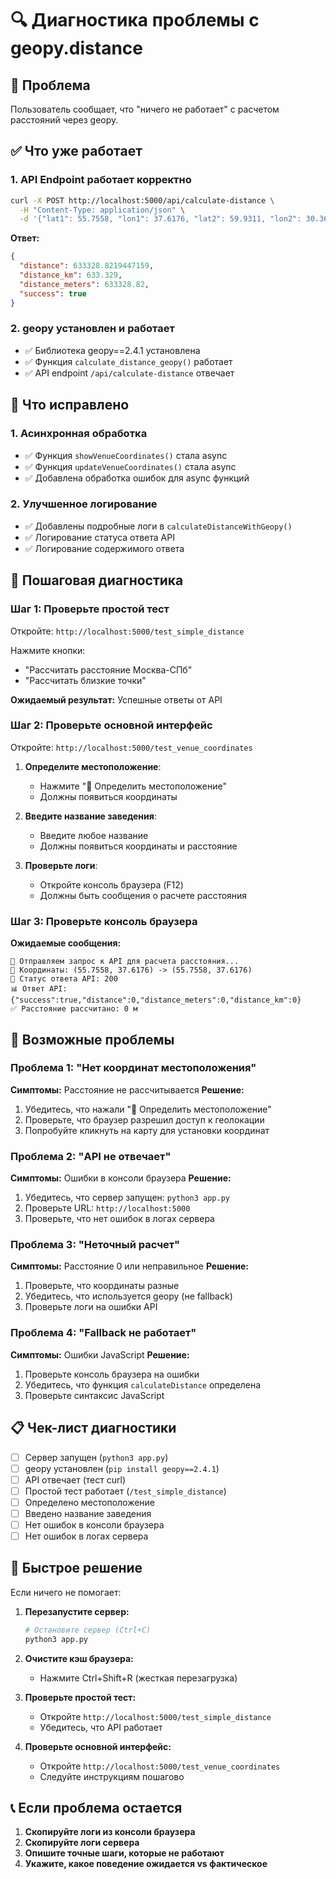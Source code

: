 # 🔍 Диагностика проблемы с geopy.distance

## 🚨 Проблема
Пользователь сообщает, что "ничего не работает" с расчетом расстояний через geopy.

## ✅ Что уже работает

### 1. API Endpoint работает корректно
```bash
curl -X POST http://localhost:5000/api/calculate-distance \
  -H "Content-Type: application/json" \
  -d '{"lat1": 55.7558, "lon1": 37.6176, "lat2": 59.9311, "lon2": 30.3609}'
```
**Ответ:**
```json
{
  "distance": 633328.8219447159,
  "distance_km": 633.329,
  "distance_meters": 633328.82,
  "success": true
}
```

### 2. geopy установлен и работает
- ✅ Библиотека geopy==2.4.1 установлена
- ✅ Функция `calculate_distance_geopy()` работает
- ✅ API endpoint `/api/calculate-distance` отвечает

## 🔧 Что исправлено

### 1. Асинхронная обработка
- ✅ Функция `showVenueCoordinates()` стала async
- ✅ Функция `updateVenueCoordinates()` стала async
- ✅ Добавлена обработка ошибок для async функций

### 2. Улучшенное логирование
- ✅ Добавлены подробные логи в `calculateDistanceWithGeopy()`
- ✅ Логирование статуса ответа API
- ✅ Логирование содержимого ответа

## 🧪 Пошаговая диагностика

### Шаг 1: Проверьте простой тест
Откройте: `http://localhost:5000/test_simple_distance`

Нажмите кнопки:
- "Рассчитать расстояние Москва-СПб"
- "Рассчитать близкие точки"

**Ожидаемый результат:** Успешные ответы от API

### Шаг 2: Проверьте основной интерфейс
Откройте: `http://localhost:5000/test_venue_coordinates`

1. **Определите местоположение**:
   - Нажмите "📍 Определить местоположение"
   - Должны появиться координаты

2. **Введите название заведения**:
   - Введите любое название
   - Должны появиться координаты и расстояние

3. **Проверьте логи**:
   - Откройте консоль браузера (F12)
   - Должны быть сообщения о расчете расстояния

### Шаг 3: Проверьте консоль браузера

**Ожидаемые сообщения:**
```
🔄 Отправляем запрос к API для расчета расстояния...
📍 Координаты: (55.7558, 37.6176) -> (55.7558, 37.6176)
📡 Статус ответа API: 200
📊 Ответ API: {"success":true,"distance":0,"distance_meters":0,"distance_km":0}
✅ Расстояние рассчитано: 0 м
```

## 🐛 Возможные проблемы

### Проблема 1: "Нет координат местоположения"
**Симптомы:** Расстояние не рассчитывается
**Решение:**
1. Убедитесь, что нажали "📍 Определить местоположение"
2. Проверьте, что браузер разрешил доступ к геолокации
3. Попробуйте кликнуть на карту для установки координат

### Проблема 2: "API не отвечает"
**Симптомы:** Ошибки в консоли браузера
**Решение:**
1. Убедитесь, что сервер запущен: `python3 app.py`
2. Проверьте URL: `http://localhost:5000`
3. Проверьте, что нет ошибок в логах сервера

### Проблема 3: "Неточный расчет"
**Симптомы:** Расстояние 0 или неправильное
**Решение:**
1. Проверьте, что координаты разные
2. Убедитесь, что используется geopy (не fallback)
3. Проверьте логи на ошибки API

### Проблема 4: "Fallback не работает"
**Симптомы:** Ошибки JavaScript
**Решение:**
1. Проверьте консоль браузера на ошибки
2. Убедитесь, что функция `calculateDistance` определена
3. Проверьте синтаксис JavaScript

## 📋 Чек-лист диагностики

- [ ] Сервер запущен (`python3 app.py`)
- [ ] geopy установлен (`pip install geopy==2.4.1`)
- [ ] API отвечает (тест curl)
- [ ] Простой тест работает (`/test_simple_distance`)
- [ ] Определено местоположение
- [ ] Введено название заведения
- [ ] Нет ошибок в консоли браузера
- [ ] Нет ошибок в логах сервера

## 🚀 Быстрое решение

Если ничего не помогает:

1. **Перезапустите сервер:**
   ```bash
   # Остановите сервер (Ctrl+C)
   python3 app.py
   ```

2. **Очистите кэш браузера:**
   - Нажмите Ctrl+Shift+R (жесткая перезагрузка)

3. **Проверьте простой тест:**
   - Откройте `http://localhost:5000/test_simple_distance`
   - Убедитесь, что API работает

4. **Проверьте основной интерфейс:**
   - Откройте `http://localhost:5000/test_venue_coordinates`
   - Следуйте инструкциям пошагово

## 📞 Если проблема остается

1. **Скопируйте логи из консоли браузера**
2. **Скопируйте логи сервера**
3. **Опишите точные шаги, которые не работают**
4. **Укажите, какое поведение ожидается vs фактическое** 